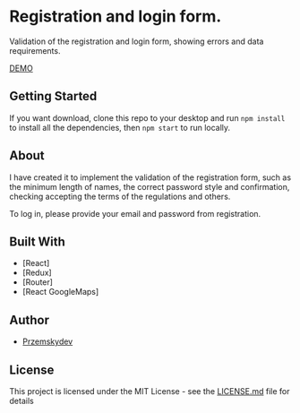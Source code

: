 # Registration and login form.

Validation of the registration and login form, showing errors and data requirements.

[DEMO](https://przemskydev.github.io/login-panel/#/login)

## Getting Started

If you want download, clone this repo to your desktop and run `npm install` to install all the dependencies, then `npm start` to run locally.

## About

I have created it to implement the validation of the registration form, such as the minimum length of names, the correct password style and confirmation, checking accepting the terms of the regulations and others.

To log in, please provide your email and password from registration.

## Built With

* [React]
* [Redux]
* [Router]
* [React GoogleMaps]

## Author

* [Przemskydev](https://github.com/Przemskydev)

## License

This project is licensed under the MIT License - see the [LICENSE.md](LICENSE.md) file for details

